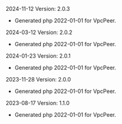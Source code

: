 2024-11-12 Version: 2.0.3
- Generated php 2022-01-01 for VpcPeer.

2024-03-12 Version: 2.0.2
- Generated php 2022-01-01 for VpcPeer.

2024-01-23 Version: 2.0.1
- Generated php 2022-01-01 for VpcPeer.

2023-11-28 Version: 2.0.0
- Generated php 2022-01-01 for VpcPeer.

2023-08-17 Version: 1.1.0
- Generated php 2022-01-01 for VpcPeer.

